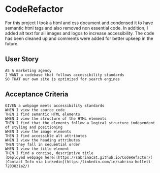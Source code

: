 # CodeRefactor
For this project I took a html and css document and condensed it to have semantic
html tags and also removed non essential code. In addition, I added alt text for all images and logos to increase accessibility. The code has been cleaned up and comments were added for better upkeep in the future.

## User Story

```
AS A marketing agency
I WANT a codebase that follows accessibility standards
SO THAT our own site is optimized for search engines
```

## Acceptance Criteria

```
GIVEN a webpage meets accessibility standards
WHEN I view the source code
THEN I find semantic HTML elements
WHEN I view the structure of the HTML elements
THEN I find that the elements follow a logical structure independent of styling and positioning
WHEN I view the image elements
THEN I find accessible alt attributes
WHEN I view the heading attributes
THEN they fall in sequential order
WHEN I view the title element
THEN I find a concise, descriptive title
[Deployed webpage here](https://sabrinacat.github.io/CodeRefactor/)
[Contact Info via Linkedin](https:/linkedin.com/in/sabrina-hollett-7203831a2/)
